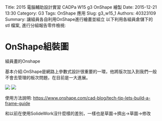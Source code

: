 Title: 2015 電腦輔助設計實習 CADPa W15 g3 OnShape 繪製
Date: 2015-12-21 13:30
Category: G3
Tags: OnShape 應用
Slug: g3_w15_1
Authors: 40323109
Summary: 讓組員各自利用OnShape進行繪畫並組立
以下利用各組員倉儲下的 stl 檔案, 進行分組報告零件檢視:



OnShape組裝圖
============
組員畫的Onshape

基本介紹:OnShape是網路上參數式設計很重要的一環，他將版次加入到我們一般不會去管理的板次問題，在目前是一大進展。

<img src="https://copy.com/Nn6duGlEKuJECHUw">

<img src="https://copy.com/HXKuqaNT4LOFUOzs">


使用方法說明: <https://www.onshape.com/cad-blog/tech-tip-lets-build-a-frame-guide>

和以前在使用SolideWork沒什麼樣的差別，一樣也是草圖→擠出→草圖→修改

<br />

